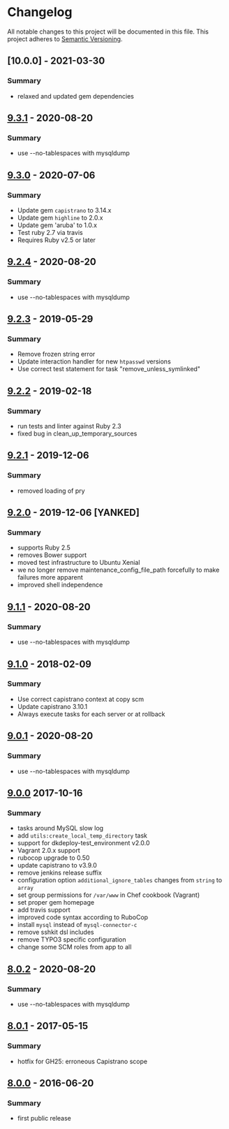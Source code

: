 # Changelog
All notable changes to this project will be documented in this file.
This project adheres to [Semantic Versioning](http://semver.org/).

## [10.0.0] - 2021-03-30
### Summary

- relaxed and updated gem dependencies

## [9.3.1] - 2020-08-20
### Summary

- use --no-tablespaces with mysqldump

## [9.3.0] - 2020-07-06
### Summary

- Update gem `capistrano` to 3.14.x
- Update gem `highline` to 2.0.x
- Update gem 'aruba' to 1.0.x
- Test ruby 2.7 via travis
- Requires Ruby v2.5 or later

## [9.2.4] - 2020-08-20
### Summary

- use --no-tablespaces with mysqldump

## [9.2.3] - 2019-05-29
### Summary

- Remove frozen string error
- Update interaction handler for new `htpasswd` versions
- Use correct test statement for task "remove_unless_symlinked"

## [9.2.2] - 2019-02-18
### Summary

- run tests and linter against Ruby 2.3
- fixed bug in clean_up_temporary_sources

## [9.2.1] - 2019-12-06
### Summary

- removed loading of pry

## [9.2.0] - 2019-12-06 [YANKED]
### Summary

- supports Ruby 2.5
- removes Bower support
- moved test infrastructure to Ubuntu Xenial
- we no longer remove maintenance_config_file_path forcefully to make failures more apparent
- improved shell independence

## [9.1.1] - 2020-08-20
### Summary

- use --no-tablespaces with mysqldump

## [9.1.0] - 2018-02-09
### Summary

- Use correct capistrano context at copy scm
- Update capistrano 3.10.1
- Always execute tasks for each server or at rollback

## [9.0.1] - 2020-08-20
### Summary

- use --no-tablespaces with mysqldump

## [9.0.0] 2017-10-16
### Summary

- tasks around MySQL slow log
- add `utils:create_local_temp_directory` task
- support for dkdeploy-test_environment v2.0.0
- Vagrant 2.0.x support
- rubocop upgrade to 0.50
- update capistrano to v3.9.0
- remove jenkins release suffix
- configuration option `additional_ignore_tables` changes from `string` to `array`
- set group permissions for `/var/www` in Chef cookbook (Vagrant)
- set proper gem homepage
- add travis support
- improved code syntax according to RuboCop
- install `mysql` instead of `mysql-connector-c`
- remove sshkit dsl includes
- remove TYPO3 specific configuration
- change some SCM roles from app to all

## [8.0.2] - 2020-08-20
### Summary

- use --no-tablespaces with mysqldump

## [8.0.1] - 2017-05-15
### Summary

- hotfix for GH25: erroneous Capistrano scope

## [8.0.0] - 2016-06-20
### Summary

- first public release

[Unreleased]: https://github.com/dkdeploy/dkdeploy-core/compare/master...develop
[9.3.1]: https://github.com/dkdeploy/dkdeploy-core/releases/tag/v9.3.1
[9.3.0]: https://github.com/dkdeploy/dkdeploy-core/releases/tag/v9.3.0
[9.2.4]: https://github.com/dkdeploy/dkdeploy-core/releases/tag/v9.2.4
[9.2.3]: https://github.com/dkdeploy/dkdeploy-core/releases/tag/v9.2.3
[9.2.2]: https://github.com/dkdeploy/dkdeploy-core/releases/tag/v9.2.2
[9.2.1]: https://github.com/dkdeploy/dkdeploy-core/releases/tag/v9.2.1
[9.2.0]: https://github.com/dkdeploy/dkdeploy-core/releases/tag/v9.2.0
[9.1.1]: https://github.com/dkdeploy/dkdeploy-core/releases/tag/v9.1.1
[9.1.0]: https://github.com/dkdeploy/dkdeploy-core/releases/tag/v9.1.0
[9.0.1]: https://github.com/dkdeploy/dkdeploy-core/releases/tag/v9.0.1
[9.0.0]: https://github.com/dkdeploy/dkdeploy-core/releases/tag/v9.0.0
[8.0.2]: https://github.com/dkdeploy/dkdeploy-core/releases/tag/v8.0.2
[8.0.1]: https://github.com/dkdeploy/dkdeploy-core/releases/tag/v8.0.1
[8.0.0]: https://github.com/dkdeploy/dkdeploy-core/releases/tag/v8.0.0
